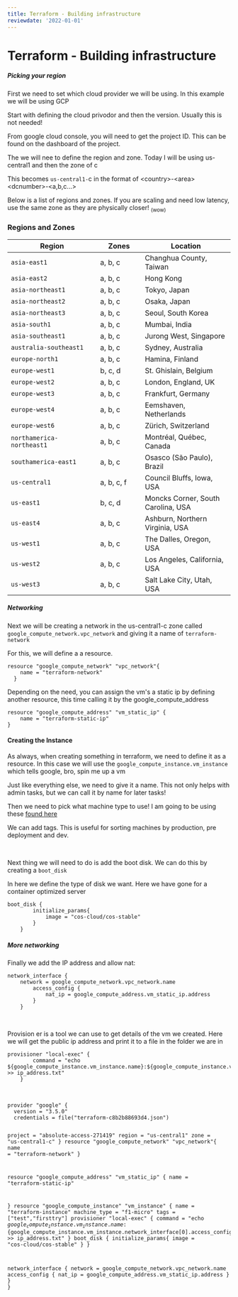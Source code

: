 ```yaml
---
title: Terraform - Building infrastructure
reviewdate: '2022-01-01'
---
```


# Terraform - Building infrastructure

<h5 id="bkmrk-picking-your-region">Picking your region</h5>
<!--suppress ALL -->



<p id="bkmrk-first-we-need-to-set">First we need to set which cloud provider we will be using. In this example we will be using GCP</p>
<p id="bkmrk-start-with-defining-">Start with defining the cloud privodor and then the version. Usually this is not needed!</p>
<p id="bkmrk-from-google-cloud-co">From google cloud console, you will need to get the project ID. This can be found on the dashboard of the project.</p>
<p id="bkmrk-the-we-will-nee-to-d">The we will nee to define the region and zone. Today I will be using us-central1 and then the zone of c</p>
<p id="bkmrk-this-becomes-us-cent">This becomes <code>us-central1-</code>c in the format of &lt;country&gt;-&lt;area&gt;&lt;dcnumber&gt;-&lt;a,b,c...&gt;</p>
<p id="bkmrk-below-is-a-list-of-r">Below is a list of regions and zones. If you are scaling and need low latency, use the same zone as they are physically closer! <sub>(wow)</sub></p>
<h3 id="bkmrk-%C2%A0">Regions and Zones</h3>
<table id="bkmrk-region-zones-locatio">
<thead>
<tr>
<th width="40%">Region</th>
<th width="20%">Zones</th>
<th width="40%">Location</th>
</tr>
</thead>
<tbody>
<tr>
<td><code dir="ltr" translate="no">asia-east1</code></td>
<td>a, b, c</td>
<td>Changhua County, Taiwan</td>
</tr>
<tr>
<td><code dir="ltr" translate="no">asia-east2</code></td>
<td>a, b, c</td>
<td>Hong Kong</td>
</tr>
<tr>
<td><code dir="ltr" translate="no">asia-northeast1</code></td>
<td>a, b, c</td>
<td>Tokyo, Japan</td>
</tr>
<tr>
<td><code dir="ltr" translate="no">asia-northeast2</code></td>
<td>a, b, c</td>
<td>Osaka, Japan</td>
</tr>
<tr>
<td><code dir="ltr" translate="no">asia-northeast3</code></td>
<td>a, b, c</td>
<td>Seoul, South Korea</td>
</tr>
<tr>
<td><code dir="ltr" translate="no">asia-south1</code></td>
<td>a, b, c</td>
<td>Mumbai, India</td>
</tr>
<tr>
<td><code dir="ltr" translate="no">asia-southeast1</code></td>
<td>a, b, c</td>
<td>Jurong West, Singapore</td>
</tr>
<tr>
<td><code dir="ltr" translate="no">australia-southeast1</code></td>
<td>a, b, c</td>
<td>Sydney, Australia</td>
</tr>
<tr>
<td><code dir="ltr" translate="no">europe-north1</code></td>
<td>a, b, c</td>
<td>Hamina, Finland</td>
</tr>
<tr>
<td><code dir="ltr" translate="no">europe-west1</code></td>
<td>b, c, d</td>
<td>St. Ghislain, Belgium</td>
</tr>
<tr>
<td><code dir="ltr" translate="no">europe-west2</code></td>
<td>a, b, c</td>
<td>London, England, UK</td>
</tr>
<tr>
<td><code dir="ltr" translate="no">europe-west3</code></td>
<td>a, b, c</td>
<td>Frankfurt, Germany</td>
</tr>
<tr>
<td><code dir="ltr" translate="no">europe-west4</code></td>
<td>a, b, c</td>
<td>Eemshaven, Netherlands</td>
</tr>
<tr>
<td><code dir="ltr" translate="no">europe-west6</code></td>
<td>a, b, c</td>
<td>Zürich, Switzerland</td>
</tr>
<tr>
<td><code dir="ltr" translate="no">northamerica-northeast1</code></td>
<td>a, b, c</td>
<td>Montréal, Québec, Canada</td>
</tr>
<tr>
<td><code dir="ltr" translate="no">southamerica-east1</code></td>
<td>a, b, c</td>
<td>Osasco (São Paulo), Brazil</td>
</tr>
<tr>
<td><code dir="ltr" translate="no">us-central1</code></td>
<td>a, b, c, f</td>
<td>Council Bluffs, Iowa, USA</td>
</tr>
<tr>
<td><code dir="ltr" translate="no">us-east1</code></td>
<td>b, c, d</td>
<td>Moncks Corner, South Carolina, USA</td>
</tr>
<tr>
<td><code dir="ltr" translate="no">us-east4</code></td>
<td>a, b, c</td>
<td>Ashburn, Northern Virginia, USA</td>
</tr>
<tr>
<td><code dir="ltr" translate="no">us-west1</code></td>
<td>a, b, c</td>
<td>The Dalles, Oregon, USA</td>
</tr>
<tr>
<td><code dir="ltr" translate="no">us-west2</code></td>
<td>a, b, c</td>
<td>Los Angeles, California, USA</td>
</tr>
<tr>
<td><code dir="ltr" translate="no">us-west3</code></td>
<td>a, b, c</td>
<td>Salt Lake City, Utah, USA</td>
</tr>
</tbody>
</table>
<h5 id="bkmrk-networking">Networking</h5>
<p id="bkmrk-next-we-will-be-crea">Next we will be creating a network in the us-central1-c zone called <code>google_compute_network.vpc_network</code> and giving it a name of <code>terraform-network</code></p>
<p id="bkmrk-for-this%2C-we-will-de">For this, we will define a a resource.&nbsp;</p>
<pre id="bkmrk-resource-%22google_com"><code class="language-JSON">resource "google_compute_network" "vpc_network"{
    name = "terraform-network"
  }</code></pre>
<p id="bkmrk-depending-on-the-nee">Depending on the need, you can assign the vm's a static ip by defining another resource, this time calling it by the google_compute_address</p>
<pre id="bkmrk-resource-%22google_com-0"><code class="language-JSON">resource "google_compute_address" "vm_static_ip" {
    name = "terraform-static-ip"  
}</code></pre>
<h4 id="bkmrk-creating-the-instanc">Creating the Instance</h4>
<p id="bkmrk-as-always%2C-when-crea">As always, when creating something in terraform, we need to define it as a resource. In this case we will use the <code>google_compute_instance.vm_instance</code> which tells google, bro, spin me up a vm</p>
<p id="bkmrk-just-like-everything">Just like everything else, we need to give it a name. This not only helps with admin tasks, but we can call it by name for later tasks!&nbsp;</p>
<p id="bkmrk-then-we-need-to-pick">Then we need to pick what machine type to use! I am going to be using these <a href="https://cloud.google.com/compute/docs/machine-types#sharedcore" target="_blank" rel="noopener">found here</a></p>
<p id="bkmrk-we-can-add-tags.-thi">We can add tags. This is useful for sorting machines by production, pre deployment and dev.&nbsp;</p>
<p id="bkmrk-%C2%A0-0"><br></p>
<p id="bkmrk-next-thing-we-will-n">Next thing we will need to do is add the boot disk. We can do this by creating a <code>boot_disk</code></p>
<p id="bkmrk-in-here-we-define-th">In here we define the type of disk we want. Here we have gone for a container optimized server</p>
<pre id="bkmrk-boot_disk-%7B-initiali"><code class="language-JSON">boot_disk {
        initialize_params{
            image = "cos-cloud/cos-stable"
        }
    }</code></pre>
<h5 id="bkmrk-%C2%A0-1">More networking</h5>
<p id="bkmrk-finally-we-add-the-i">Finally we add the IP address and allow nat:</p>
<pre id="bkmrk-network_interface-%7B-"><code class="language-JSON">network_interface {
    network = google_compute_network.vpc_network.name 
        access_config {
            nat_ip = google_compute_address.vm_static_ip.address
        }
    }</code></pre>
<p id="bkmrk-%C2%A0-2"><br></p>
<p id="bkmrk-provision-er-is-a-to">Provision er is a tool we can use to get details of the vm we created. Here we will get the public ip address and print it to a file in the folder we are in</p>
<pre id="bkmrk-provisioner-%22local-e"><code class="language-JSON">provisioner "local-exec" {
        command = "echo ${google_compute_instance.vm_instance.name}:${google_compute_instance.vm_instance.network_interface[0].access_config[0].nat_ip} &gt;&gt; ip_address.txt"
    }</code></pre>
<p id="bkmrk-%C2%A0-3"><br></p>
<pre id="bkmrk-provider-%22google%22-%7B-"><code class="language-JSON">provider "google" {
  version = "3.5.0"
  credentials = file("terraform-c8b2b88693d4.json")

project = "absolute-access-271419"
region  = "us-central1"
zone    = "us-central1-c"
}
resource "google_compute_network" "vpc_network"{
name = "terraform-network"
}

resource "google_compute_address" "vm_static_ip" {
name = "terraform-static-ip"

}
resource "google_compute_instance" "vm_instance" {
name    = "terraform-instance"
machine_type = "f1-micro"
tags    = ["test","firsttry"]
provisioner "local-exec" {
command = "echo ${google_compute_instance.vm_instance.name}:${google_compute_instance.vm_instance.network_interface[0].access_config[0].nat_ip} &gt;&gt; ip_address.txt"
}
boot_disk {
initialize_params{
image = "cos-cloud/cos-stable"
}
}

network_interface {
network = google_compute_network.vpc_network.name
access_config {
nat_ip = google_compute_address.vm_static_ip.address
}
}
}
</code></pre>